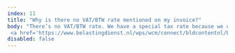 ```yaml
---
index: 11
title: "Why is there no VAT/BTW rate mentioned on my invoice?"
body: "There’s no VAT/BTW rate. We have a special tax rate because we use a 'travel agency arrangement'. More info can be found on the Dutch 
 <a href='https://www.belastingdienst.nl/wps/wcm/connect/bldcontentnl/belastingdienst/zakelijk/btw/bijzondere_regelingen/reisbureauregeling/' target='_blank'>tax service</a>."
disabled: false
---
```

